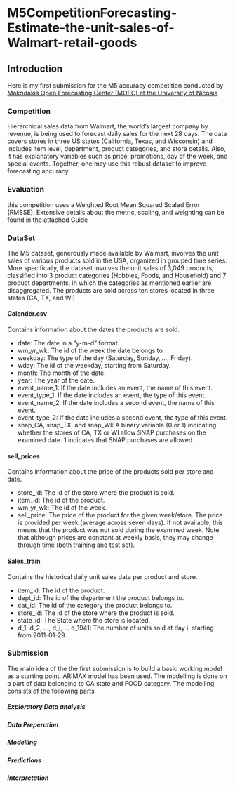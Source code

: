# M5CompetitionForecasting-Estimate-the-unit-sales-of-Walmart-retail-goods

## Introduction
Here is my first submission for the M5 accuracy competition conducted by [Makridakis Open Forecasting Center (MOFC) at the University of Nicosia](https://www.kaggle.com/c/m5-forecasting-accuracy)
### Competition
Hierarchical sales data from Walmart, the world’s largest company by revenue, is being used to forecast daily sales for the next 28 days. The data covers stores in three US states (California, Texas, and Wisconsin) and includes item level, department, product categories, and store details. Also, it has explanatory variables such as price, promotions, day of the week, and special events. Together, one may use this robust dataset to improve forecasting accuracy.
### Evaluation
this competition uses a Weighted Root Mean Squared Scaled Error (RMSSE). Extensive details about the metric, scaling, and weighting can be found in the attached Guide
### DataSet
The M5 dataset, generously made available by Walmart, involves the unit sales of various products sold in the USA, organized in grouped time series. More specifically, the dataset involves the unit sales of 3,049 products, classified into 3 product categories (Hobbies, Foods, and Household) and 7 product departments, in which the categories as mentioned earlier are disaggregated.  The products are sold across ten stores located in three states (CA, TX, and WI)
#### Calender.csv
Contains information about the dates the products are sold.
*	date: The date in a “y-m-d” format.
*	wm_yr_wk: The id of the week the date belongs to.
*	weekday: The type of the day (Saturday, Sunday, …, Friday).
*	wday: The id of the weekday, starting from Saturday.
*	month: The month of the date.
*	year: The year of the date.
*	event_name_1: If the date includes an event, the name of this event.
*	event_type_1: If the date includes an event, the type of this event.
*	event_name_2: If the date includes a second event, the name of this event.
*	event_type_2: If the date includes a second event, the type of this event.
*	snap_CA, snap_TX, and snap_WI: A binary variable (0 or 1) indicating whether the stores of CA, TX or WI allow SNAP  purchases on the examined date. 1 indicates that SNAP purchases are allowed.
#### sell_prices
Contains information about the price of the products sold per store and date.
*	store_id: The id of the store where the product is sold. 
*	item_id: The id of the product.
*	wm_yr_wk: The id of the week.
*	sell_price: The price of the product for the given week/store. The price is provided per week (average across seven days). If not available, this means that the product was not sold during the examined week. Note that although prices are constant at weekly basis, they may change through time (both training and test set).  
#### Sales_train
Contains the historical daily unit sales data per product and store.
*	item_id: The id of the product.
*	dept_id: The id of the department the product belongs to.
*	cat_id: The id of the category the product belongs to.
*	store_id: The id of the store where the product is sold.
*	state_id: The State where the store is located.
*	d_1, d_2, …, d_i, … d_1941: The number of units sold at day i, starting from 2011-01-29. 

### Submission
The main idea of the the first submission is to build a basic working model as a starting point. ARIMAX model has been used. The modelling is done on a part of data belonging to CA state and FOOD category. The modelling consists of the following parts
##### Exploratory Data analysis
##### Data Preperation
##### Modelling
##### Predictions
##### Interpretation

